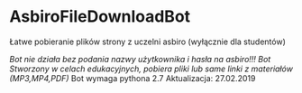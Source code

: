 # AsbiroFileDownloadBot
Łatwe pobieranie plików strony z uczelni asbiro (wyłącznie dla studentów)



*Bot nie działa bez podania nazwy użytkownika i hasła na asbiro!!!*
*Bot Stworzony w celach edukacyjnych, pobiera pliki lub same linki z materiałów (MP3,MP4,PDF)*
Bot wymaga pythona 2.7
Aktualizacja: 27.02.2019
